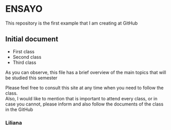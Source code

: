 # ENSAYO
This repository is the first example that I am creating at GitHub 
## Initial document
* First class
* Second class
* Third class

As you can observe, this file has a brief overview of the main topics that will be studied this semester

Please feel free to consult this site at any time when you need to follow the class.  
Also, I would like to mention that is important to attend every class, or in case you cannot, please inform and also follow the documents of the class in the GitHub
### Liliana
